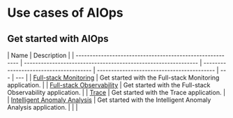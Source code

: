 # Use cases of AIOps

## Get started with AIOps

| Name                                                      | Description                                                    |
| --------------------------------------------------------- | -------------------------------------------------------------- | -------------------------------------- | ------------------------------------------ | --- | --- |
| [Full-stack Monitoring](./fullmonitorintro.md)            | Get started with the Full-stack Monitoring application.        |
| [Full-stack Observability](./fullstackintro.md)           | Get started with the Full-stack Observability application.     |
| [Trace](./traceintro.md)                                  | Get started with the Trace application.                        |
| [Intelligent Anomaly Analysis](./anomalyanalysisintro.md) | Get started with the Intelligent Anomaly Analysis application. |
| <!--                                                      |                                                                | [Basic model services](./maasintro.md) | Get started with the basic model services. |     | --> |
